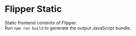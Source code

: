# Flipper Static
Static frontend contents of Flipper.  
Run `npm run build` to generate the output JavaScript bundle.
